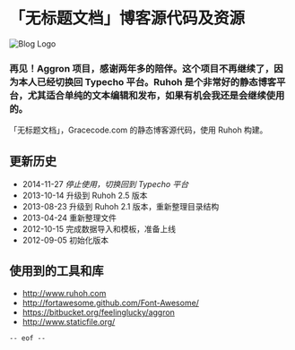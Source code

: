 #  「无标题文档」博客源代码及资源

![Blog Logo](http://www.gracecode.com/usr/themes/untitled/images/wu@128x128.png)

### 再见！Aggron 项目，感谢两年多的陪伴。这个项目不再继续了，因为本人已经切换回 Typecho 平台。Ruhoh 是个非常好的静态博客平台，尤其适合单纯的文本编辑和发布，如果有机会我还是会继续使用的。 ###

「无标题文档」，Gracecode.com 的静态博客源代码，使用 Ruhoh 构建。

## 更新历史

* 2014-11-27 *停止使用，切换回到 Typecho 平台*
* 2013-10-14 升级到 Ruhoh 2.5 版本
* 2013-08-23 升级到 Ruhoh 2.1 版本，重新整理目录结构
* 2013-04-24 重新整理文件
* 2012-10-15 完成数据导入和模板，准备上线
* 2012-09-05 初始化版本


## 使用到的工具和库

* http://www.ruhoh.com
* http://fortawesome.github.com/Font-Awesome/
* https://bitbucket.org/feelinglucky/aggron
* http://www.staticfile.org/

``` -- eof -- ```